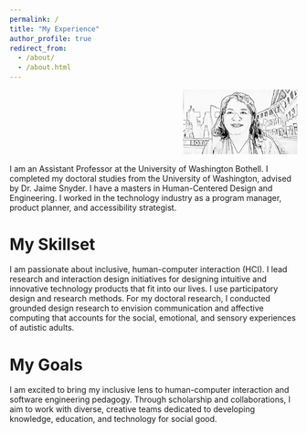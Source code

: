 ```yaml
---
permalink: /
title: "My Experience"
author_profile: true
redirect_from: 
  - /about/
  - /about.html
---
```


<p style="text-align: right;">
    <img src="/images/AnnuskaZolyomi_lines.png" alt="Annuska Image Generated with Lines" style="width:200px;">
</p>

I am an Assistant Professor at the University of Washington Bothell. I completed my doctoral studies from the University of Washington, advised by Dr. Jaime Snyder.  I have a masters in Human-Centered Design and Engineering. I worked in the technology industry as a program manager, product planner, and accessibility strategist.

My Skillset
======
 I am passionate about inclusive, human-computer interaction (HCI). I lead research and interaction design initiatives for designing intuitive and innovative technology products that fit into our lives. I use participatory design and research methods.  For my doctoral research, I conducted grounded design research to envision communication and affective computing that accounts for the social, emotional, and sensory experiences of autistic adults.

My Goals
======
I am excited to bring my inclusive lens to human-computer interaction and software engineering pedagogy. Through scholarship and collaborations, I aim to work with diverse, creative teams dedicated to developing knowledge, education, and technology for social good.



